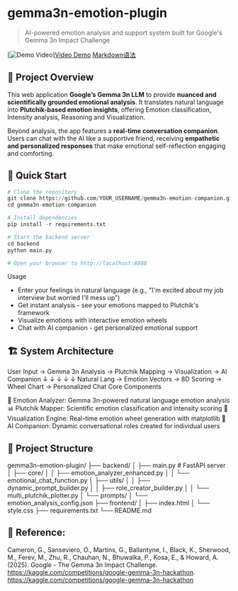 # gemma3n-emotion-plugin
> AI-powered emotion analysis and support system built for Google's Gemma 3n Impact Challenge

[![Demo Video](https://img.shields.io/badge/Demo-Video-red)][Video Demo](https://youtu.be/3ZsAurYd5Is)
[Markdown语法](https://markdown.com.cn)
## 🎯 Project Overview
This web application **Google’s Gemma 3n LLM** to provide **nuanced and scientifically grounded emotional analysis**.  It translates natural language into **Plutchik-based emotion insights**, offering Emotion classification, Intensity analysis, Reasoning and Visualization. 

Beyond analysis, the app features a **real-time conversation companion**.  Users can chat with the AI like a supportive friend, receiving **empathetic and personalized responses** that make emotional self-reflection engaging and comforting.

## 🚀 Quick Start
```python
# Clone the repository
git clone https://github.com/YOUR_USERNAME/gemma3n-emotion-companion.git
cd gemma3n-emotion-companion

# Install dependencies
pip install -r requirements.txt

# Start the backend server
cd backend
python main.py

# Open your browser to http://localhost:8888
```
Usage
- Enter your feelings in natural language (e.g., "I'm excited about my job interview but worried I'll mess up")
- Get instant analysis - see your emotions mapped to Plutchik's framework
- Visualize emotions with interactive emotion wheels
- Chat with AI companion - get personalized emotional support

## 🏗️ System Architecture
User Input → Gemma 3n Analysis → Plutchik Mapping → Visualization → AI Companion
     ↓              ↓                ↓              ↓            ↓
Natural Lang → Emotion Vectors → 8D Scoring → Wheel Chart → Personalized Chat
Core Components

🤖 Emotion Analyzer: Gemma 3n-powered natural language emotion analysis
📊 Plutchik Mapper: Scientific emotion classification and intensity scoring
🎨 Visualization Engine: Real-time emotion wheel generation with matplotlib
💬 AI Companion: Dynamic conversational roles created for individual users

## 📁 Project Structure
gemma3n-emotion-plugin/
├── backend/
│   ├── main.py                 # FastAPI server
│   ├── core/
│   │   ├── emotion_analyzer_enhanced.py
│   │   └── emotional_chat_function.py
│   ├── utils/
│   │   ├── dynamic_prompt_builder.py
│   │   ├── role_creator_builder.py
│   │   └── multi_plutchik_plotter.py
│   └── prompts/
│       └── emotion_analysis_config.json
├── frontend/
│   ├── index.html
│   └── style.css
├── requirements.txt
└── README.md

## 🤝 Reference:
Cameron, G., Sanseviero, O., Martins, G., Ballantyne, I., Black, K., Sherwood, M., Ferev, M., Zhu, R., Chauhan, N., Bhuwalka, P., Kosa, E., & Howard, A. (2025). Google - The Gemma 3n Impact Challenge. https://kaggle.com/competitions/google-gemma-3n-hackathon. https://kaggle.com/competitions/google-gemma-3n-hackathon
